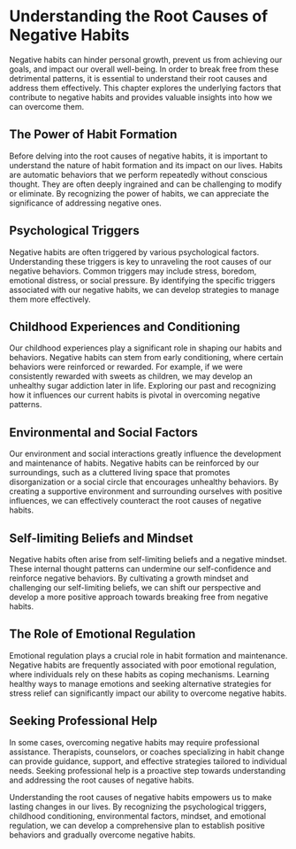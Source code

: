 # Understanding the Root Causes of Negative Habits

Negative habits can hinder personal growth, prevent us from achieving our goals, and impact our overall well-being. In order to break free from these detrimental patterns, it is essential to understand their root causes and address them effectively. This chapter explores the underlying factors that contribute to negative habits and provides valuable insights into how we can overcome them.

## The Power of Habit Formation

Before delving into the root causes of negative habits, it is important to understand the nature of habit formation and its impact on our lives. Habits are automatic behaviors that we perform repeatedly without conscious thought. They are often deeply ingrained and can be challenging to modify or eliminate. By recognizing the power of habits, we can appreciate the significance of addressing negative ones.

## Psychological Triggers

Negative habits are often triggered by various psychological factors. Understanding these triggers is key to unraveling the root causes of our negative behaviors. Common triggers may include stress, boredom, emotional distress, or social pressure. By identifying the specific triggers associated with our negative habits, we can develop strategies to manage them more effectively.

## Childhood Experiences and Conditioning

Our childhood experiences play a significant role in shaping our habits and behaviors. Negative habits can stem from early conditioning, where certain behaviors were reinforced or rewarded. For example, if we were consistently rewarded with sweets as children, we may develop an unhealthy sugar addiction later in life. Exploring our past and recognizing how it influences our current habits is pivotal in overcoming negative patterns.

## Environmental and Social Factors

Our environment and social interactions greatly influence the development and maintenance of habits. Negative habits can be reinforced by our surroundings, such as a cluttered living space that promotes disorganization or a social circle that encourages unhealthy behaviors. By creating a supportive environment and surrounding ourselves with positive influences, we can effectively counteract the root causes of negative habits.

## Self-limiting Beliefs and Mindset

Negative habits often arise from self-limiting beliefs and a negative mindset. These internal thought patterns can undermine our self-confidence and reinforce negative behaviors. By cultivating a growth mindset and challenging our self-limiting beliefs, we can shift our perspective and develop a more positive approach towards breaking free from negative habits.

## The Role of Emotional Regulation

Emotional regulation plays a crucial role in habit formation and maintenance. Negative habits are frequently associated with poor emotional regulation, where individuals rely on these habits as coping mechanisms. Learning healthy ways to manage emotions and seeking alternative strategies for stress relief can significantly impact our ability to overcome negative habits.

## Seeking Professional Help

In some cases, overcoming negative habits may require professional assistance. Therapists, counselors, or coaches specializing in habit change can provide guidance, support, and effective strategies tailored to individual needs. Seeking professional help is a proactive step towards understanding and addressing the root causes of negative habits.

Understanding the root causes of negative habits empowers us to make lasting changes in our lives. By recognizing the psychological triggers, childhood conditioning, environmental factors, mindset, and emotional regulation, we can develop a comprehensive plan to establish positive behaviors and gradually overcome negative habits.
